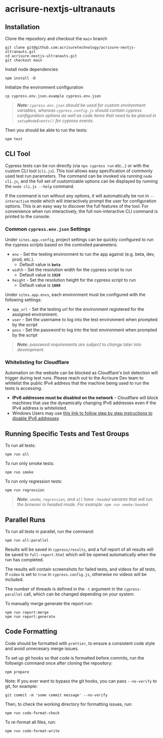 # acrisure-nextjs-ultranauts

## Installation

Clone the repository and checkout the `main` branch

```
git clone git@github.com:acrisuretechnology/acrisure-nextjs-ultranauts.git
cd acrisure-nextjs-ultranauts.git
git checkout main
```

Install node dependencies

```
npm install -D
```

Initialize the environment configuration

```
cp cypress.env.json.example cypress.env.json
```

> _**Note:** `cypress.env.json` should be used for custom environment variables, whereas `cypress.config.js` should contain cypress configuration options as well as code items that need to be placed in `setupNodeEvents()` for cypress events._

Then you should be able to run the tests:

```
npm test
```

## CLI Tool

Cypress tests can be run directly (via `npx cypress run` etc...) or with the custom CLI tool (`cli.js`). This tool allows easy specification of commonly used test run parameters. The command can be invoked via running `node cli.js`, and the full set of customizable options can be displayed by running the `node cli.js --help` command.

If the command is run without any options, it will automatically be run in `--interactive` mode which will interactively prompt the user for configuration options. This is an easy way to discover the full features of the tool. For convenience when run interactively, the full non-interactive CLI command is printed to the console.

### Common `cypress.env.json` Settings

Under `sites.app.config`,  project settings can be quickly configured to run the cypress scripts based on the controlled parameters:

 - `env` - Set the testing environment to run the app against (e.g. beta, dev, prod, etc.).
	 - Default value is **`beta`**
 - `width` - Set the resolution width for the cypress script to run
	 - Default value is **`1920`**
 - `height` - Set the resolution height for the cypress script to run
	 - Default value is **`1080`**

Under `sites.app.envs`, each environment must be configured with the following settings:
 - `app_url` - Set the testing url for the environment registered for the assigned environment.
 - `user` - Set the username to log into the test environment when prompted by the script
 - `pass` - Set the password to log into the test environment when prompted by the script

> _**Note:** password requirements are subject to change later into development._

### Whitelisting for Cloudflare

Automation on the website can be blocked as Cloudflare's bot detection will trigger during test runs. Please reach out to the Acrisure Dev team to whitelist the public IPv4 address that the machine being used to run the tests is accessing.

* **IPv6 addresses must be disabled on the network** - Cloudflare will block machines that use the dynamically changing IPv6 addresses even if the IPv4 address is whitelisted.
* Windows Users may use [this link to follow step by step instructions to disable IPv6 addresses](https://www.majorgeeks.com/content/page/how_to_enable_or_disable_ipv6_in_windows.html)

## Running Specific Tests and Test Groups

To run all tests:

```
npm run all
```

To run only smoke tests:

```
npm run smoke
```

To run only regression tests:

```
npm run regression
```

> _**Note:** `smoke`, `regression`, and `all` have `:headed` variants that will run the browser in headed mode. For example: `npm run smoke:headed`_

## Parallel Runs

To run all tests in parallel, run the command:

```
npm run all:parallel
```

Results will be saved in `cypress/results`, and a full report of all results will be saved to `full-report.html` which will be opened automatically when the run has completed.

The results will contain screenshots for failed tests, and videos for all tests, if `video` is set to `true` in `cypress.config.js`, otherwise no videos will be included.

The number of threads is defined in the `-t` argument in the `cypress-parallel` call, which can be changed depending on your system.

To manually merge generate the report run:

```
npm run report:merge
npm run report:generate
```

## Code Formatting

Code should be formatted with `prettier`, to ensure a consistent code style and avoid unnecesary merge issues.

To set up git hooks so that code is formatted before commits, run the followign command once after cloning the repository:

```
npm prepare
```

Note: If you ever want to bypass the git hooks, you can pass `--no-verify` to git, for example:

```
git commit -m 'some commit message' --no-verify
```

Then, to check the working directory for formatting issues, run:

```
npm run code-format-check
```

To re-format all files, run:

```
npm run code-format-write
```
